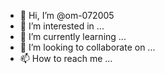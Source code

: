 - 👋 Hi, I’m @om-072005
- 👀 I’m interested in ...
- 🌱 I’m currently learning ...
- 💞️ I’m looking to collaborate on ...
- 📫 How to reach me ...


